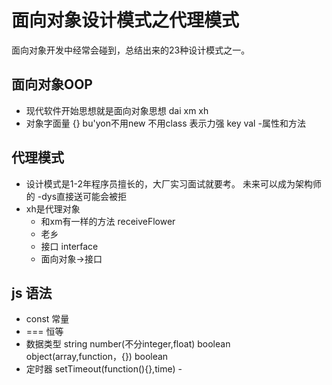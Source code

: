 # 面向对象设计模式之代理模式
 面向对象开发中经常会碰到，总结出来的23种设计模式之一。
## 面向对象OOP
- 现代软件开始思想就是面向对象思想
dai xm xh
- 对象字面量
{}  bu'yon不用new 不用class
表示力强 key val
-属性和方法

## 代理模式
- 设计模式是1-2年程序员擅长的，大厂实习面试就要考。
  未来可以成为架构师的
-dys直接送可能会被拒  
- xh是代理对象
    - 和xm有一样的方法 receiveFlower
    - 老乡
    - 接口 interface 
    - 面向对象->接口

## js 语法
- const 常量
- === 恒等
- 数据类型
    string number(不分integer,float) boolean object(array,function，{}) boolean   
- 定时器 setTimeout(function(){},time)
       -